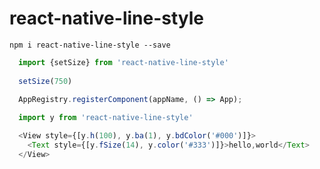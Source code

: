# react-native-line-style

```npm i react-native-line-style --save```

``` javascript
  import {setSize} from 'react-native-line-style'
  
  setSize(750)
  
  AppRegistry.registerComponent(appName, () => App);
```   
``` javascript
  import y from 'react-native-line-style'
```      

``` javascript
  <View style={[y.h(100), y.ba(1), y.bdColor('#000')]}>
    <Text style={[y.fSize(14), y.color('#333')]}>hello,world</Text>
  </View>
```      
